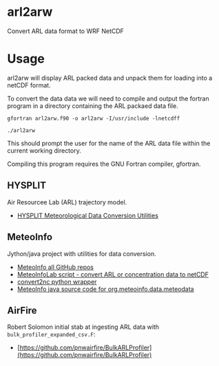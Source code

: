 # arl2arw

Convert ARL data format to WRF NetCDF

# Usage

arl2arw will display ARL packed data and unpack them for loading into a netCDF format.

To convert the data data we will need to compile and output the fortran program in a directory containing the ARL packaed data file. 

```
gfortran arl2arw.f90 -o arl2arw -I/usr/include -lnetcdff

./arl2arw
```

This should prompt the user for the name of the ARL data file within the current working directory.

Compiling this program requires the GNU Fortran compiler, gfortran.

## HYSPLIT

Air Resourcee Lab (ARL) trajectory model.

* [HYSPLIT Meteorological Data Conversion Utilities](https://www.ready.noaa.gov/HYSPLIT_data2arl.php)

## MeteoInfo

Jython/java project with utilities for data conversion.

* [MeteoInfo all GitHub repos](https://github.com/meteoinfo)
* [MeteoInfoLab script - convert ARL or concentration data to netCDF](https://hysplitbbs.arl.noaa.gov/viewtopic.php?t=1242)
* [convert2nc python wrapper](https://github.com/meteoinfo/MeteoInfo/blob/d580c01563027add2298d99b1b68642dfe3a516a/MeteoInfoLab/pylib/mipylib/dataset/midata.py#L599)
* [MeteoInfo java source code for org.meteoinfo.data.meteodata](https://github.com/meteoinfo/MeteoInfo/tree/master/MeteoInfoLib/src/main/java/org/meteoinfo/data/meteodata)

## AirFire

Robert Solomon initial stab at ingesting ARL data with `bulk_profiler_expanded_csv.F`:

* [https://github.com/pnwairfire/BulkARLProfiler](https://github.com/pnwairfire/BulkARLProfiler)
